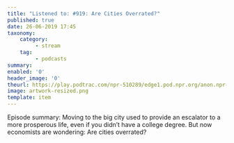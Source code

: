 ```yaml
---
title: "Listened to: #919: Are Cities Overrated?"
published: true
date: 26-06-2019 17:45
taxonomy:
    category:
         - stream
    tag:
         - podcasts
summary:
enabled: '0'
header_image: '0'
theurl: https://play.podtrac.com/npr-510289/edge1.pod.npr.org/anon.npr-mp3/npr/pmoney/2019/06/20190614_pmoney_pmpod919.mp3?awCollectionId=510289&awEpisodeId=732847076&orgId=1&d=1072&p=510289&story=732847076&t=podcast&e=732847076&size=17122020&ft=pod&f=510289
image: artwork-resized.png
template: item
---
```

 
Episode summary: Moving to the big city used to provide an escalator to a more prosperous life, even if you didn’t have a college degree. But now economists are wondering: Are cities overrated?
